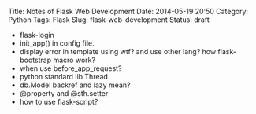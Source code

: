 Title: Notes of Flask Web Development
Date: 2014-05-19 20:50
Category: Python
Tags: Flask
Slug: flask-web-development
Status: draft

- flask-login
- init_app() in config file.
- display error in template using wtf? and use other lang? how flask-bootstrap macro work? 	
- when use before_app_request?
- python standard lib Thread.
- db.Model backref and lazy mean?
- @property and @sth.setter
- how to use flask-script?
